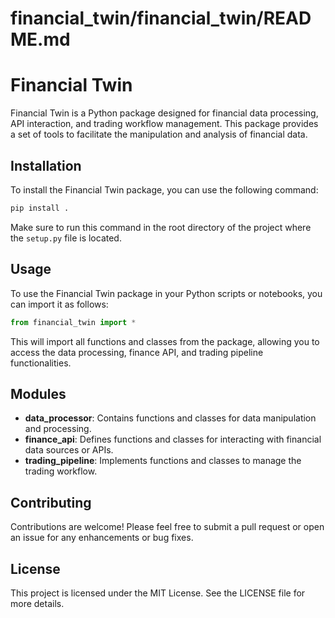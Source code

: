 # financial_twin/financial_twin/README.md

# Financial Twin

Financial Twin is a Python package designed for financial data processing, API interaction, and trading workflow management. This package provides a set of tools to facilitate the manipulation and analysis of financial data.

## Installation

To install the Financial Twin package, you can use the following command:

```bash
pip install .
```

Make sure to run this command in the root directory of the project where the `setup.py` file is located.

## Usage

To use the Financial Twin package in your Python scripts or notebooks, you can import it as follows:

```python
from financial_twin import *
```

This will import all functions and classes from the package, allowing you to access the data processing, finance API, and trading pipeline functionalities.

## Modules

- **data_processor**: Contains functions and classes for data manipulation and processing.
- **finance_api**: Defines functions and classes for interacting with financial data sources or APIs.
- **trading_pipeline**: Implements functions and classes to manage the trading workflow.

## Contributing

Contributions are welcome! Please feel free to submit a pull request or open an issue for any enhancements or bug fixes.

## License

This project is licensed under the MIT License. See the LICENSE file for more details.